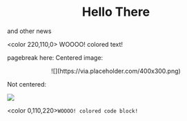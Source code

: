 # <center><color red>Hello There</color></center>
and other news

<color 220,110,0>
WOOOO! colored text!
</color>

pagebreak here:
<pagebreak>
Centered image:

<center>![](https://via.placeholder.com/400x300.png)</center>

Not centered:

![](https://via.placeholder.com/400x300.png)

<color 0,110,220>`
WOOOO! colored code block!
`</color>